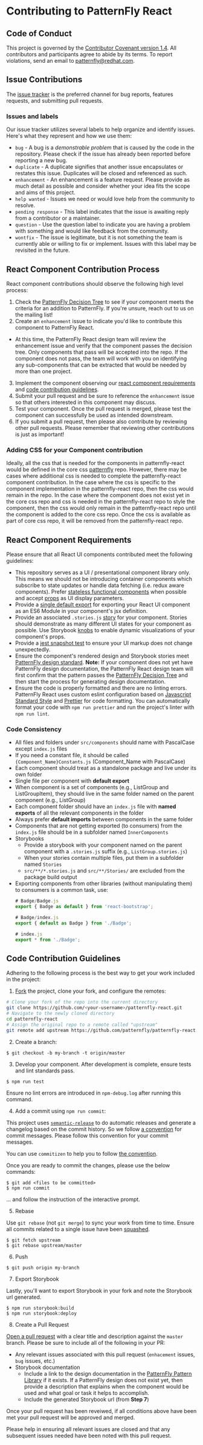 # Contributing to PatternFly React

## Code of Conduct

This project is governed by the [Contributor Covenant version 1.4][1].  All contributors and participants
agree to abide by its terms. To report violations, send an email to [patternfly@redhat.com][2].

## Issue Contributions

The [issue tracker](https://github.com/patternfly/patternfly-react/issues) is the preferred channel for bug reports, features requests, and submitting pull requests.

### Issues and labels

Our issue tracker utilizes several labels to help organize and identify issues. Here's what they represent and how we use them:

- `bug` - A bug is a _demonstrable problem_ that is caused by the code in the repository. Please check if the issue has already been reported before reporting a new bug.
- `duplicate` - A duplicate signifies that another issue encapsulates or restates this issue. Duplicates will be closed and referenced as such.
- `enhancement` - An enhancement is a feature request. Please provide as much detail as possible and consider whether your idea fits the scope and aims of this project.
- `help wanted` - Issues we need or would love help from the community to resolve.
- `pending response` - This label indicates that the issue is awaiting reply from a contributor or a maintainer.
- `question` - Use the question label to indicate you are having a problem with something and would like feedback from the community.
- `wontfix` - The issue is legitimate, but it is not something the team is currently able or willing to fix or implement. Issues with this label may be revisited in the future.

## React Component Contribution Process

React component contributions should observe the following high level process:

1. Check the [PatternFly Decision Tree](https://github.com/patternfly/patternfly-design/blob/master/resources/decision-tree/PatternflyDecisionTree.pdf) to see if your component meets the criteria for an addition to PatternFly. If you're unsure, reach out to us on the mailing list!
2. Create an `enhancement` issue to indicate you'd like to contribute this component to PatternFly React.
  - At this time, the PatternFly React design team will review the enhancement issue and verify that the component passes the decision tree. Only components that pass will be accepted into the repo. If the component does not pass, the team will work with you on identifying any sub-components that can be extracted that would be needed by more than one project.
3. Implement the component observing our [react component requirements](#react-component-requirements)
and [code contribution guidelines](#code-contribution-guidelines).
4. Submit your pull request and be sure to reference the `enhancement` issue so that others interested in this component may discuss.
5. Test your component. Once the pull request is merged, please test the component can successfully be used as intended downstream.
6. If you submit a pull request, then please also contribute by reviewing other pull requests. Please remember that reviewing other contributions is just as important!

### Adding CSS for your Component contribution

Ideally, all the css that is needed for the components in patternfly-react would be defined in the core css [patternfly](https://github.com/patternfly/patternfly) repo. However, there may be cases where additional css is needed to complete the patternfly-react component contribution. In the case where the css is specific to the component implementation in the patternfly-react repo, then the css would remain in the repo. In the case where the component does not exist yet in the core css  repo and css is needed in the patternfly-react repo to style the component, then the css would only remain in the patternfly-react repo until the component is added to the core css repo. Once the css is available as part of core css repo, it will be removed from the patternfly-react repo.

## React Component Requirements

Please ensure that all React UI components contributed meet the following guidelines:

* This repository serves as a UI / presentational component library only. This means we should not be introducing container components which subscribe to state updates or handle data fetching (i.e. redux aware components). Prefer [stateless functional components](http://buildwithreact.com/article/stateless-functional-components)
when possible and accept [props](https://facebook.github.io/react/docs/components-and-props.html) as UI display parameters.
* Provide a [single default export](http://exploringjs.com/es6/ch_modules.html#_single-default-export) for exporting your React UI component as an ES6 Module in your component's jsx definition.
* Provide an associated `.stories.js` [story](https://getstorybook.io/docs/react-storybook/basics/writing-stories) for your component. Stories should demonstrate as many different UI states for your component as possible. Use Storybook [knobs](https://github.com/storybooks/storybook-addon-knobs) to enable dynamic visualizations of your component's props.
* Provide a [jest snapshot test](https://facebook.github.io/jest/docs/snapshot-testing.html) to ensure your UI markup does not change unexpectedly.
* Ensure the component's rendered design and Storybook stories meet [PatternFly design standard](https://github.com/patternfly/patternfly-design).
**Note:** If your component does not yet have PatternFly design documentation, the PatternFly React design team will first confirm that the pattern passes the [PatternFly Decision Tree](https://github.com/patternfly/patternfly-design/blob/master/resources/decision-tree/PatternflyDecisionTree.pdf) and then start the process for generating design documentation.
* Ensure the code is properly formatted and there are no linting errors. PatternFly React uses custom eslint configuration based on [Javascript Standard Style](https://standardjs.com/) and [Prettier](https://github.com/prettier/prettier) for code formatting. You can automatically format your code with `npm run prettier` and run the project's linter with `npm run lint`.

### Code Consistency

* All files and folders under `src/components` should name with PascalCase except `index.js` files
* If you need a constant file, it should be called `{Component_Name}Constants.js` (Component_Name with PascalCase)
* Each component should treat as a standalone package and live under its own folder
* Single file per component with **default export**
* When component is a set of components (e.g., ListGroup and ListGroupItem),
  they should live in the same folder named on the parent component (e.g., ListGroup)
* Each component folder should have an `index.js` file with **named exports** of all the relevant components in the folder
* Always prefer **default imports** between components in the same folder
* Components that are not getting exported (to consumers) from
  the `index.js` file should be in a subfolder named `InnerComponents`
* Storybooks
  * Provide a storybook with your component named on the parent component with a `.stories.js` suffix (e.g., `ListGroup.stories.js`)
  * When your stories contain multiple files, put them in a subfolder named `Stories`
  * `src/**/*.stories.js` and `src/**/Stories/` are excluded from the package build output
* Exporting components from other libraries (without manipulating them)
  to consumers is a common task, use:
  ```js
  # Badge/Badge.js
  export { Badge as default } from 'react-bootstrap';

  # Badge/index.js
  export { default as Badge } from './Badge';

  # index.js
  export * from './Badge';
  ```

## Code Contribution Guidelines

Adhering to the following process is the best way to get your work included in the project:

1. [Fork](https://help.github.com/fork-a-repo/) the project, clone your fork, and configure the remotes:

  ```bash
  # Clone your fork of the repo into the current directory
  git clone https://github.com/<your-username>/patternfly-react.git
  # Navigate to the newly cloned directory
  cd patternfly-react
  # Assign the original repo to a remote called "upstream"
  git remote add upstream https://github.com/patternfly/patternfly-react.git
  ```
2. Create a branch:

  ```text
  $ git checkout -b my-branch -t origin/master
  ```

3. Develop your component. After development is complete, ensure tests and lint standards pass.

  ```text
  $ npm run test
  ```
Ensure no lint errors are introduced in `npm-debug.log` after running this command.

4. Add a commit using `npm run commit`:

This project uses [`semantic-release`](https://npmjs.com/package/semantic-release) to do automatic releases and generate a changelog based on the commit history. So we follow [a convention][3] for commit messages. Please follow this convention for your commit messages.

You can use `commitizen` to help you to follow [the convention][3].

Once you are ready to commit the changes, please use the below commands:

  ```text
  $ git add <files to be committed>
  $ npm run commit
  ```
... and follow the instruction of the interactive prompt.

5. Rebase

Use `git rebase` (not `git merge`) to sync your work from time to time. Ensure all commits related to a single issue have been [squashed](https://github.com/ginatrapani/todo.txt-android/wiki/Squash-All-Commits-Related-to-a-Single-Issue-into-a-Single-Commit).

  ```text
  $ git fetch upstream
  $ git rebase upstream/master
  ```

6. Push

  ```text
  $ git push origin my-branch
  ```

7. Export Storybook

Lastly, you'll want to export Storybook in your fork and note the Storybook url generated.

  ```text
  $ npm run storybook:build
  $ npm run storybook:deploy
  ```

8. Create a Pull Request

[Open a pull request](https://help.github.com/articles/using-pull-requests/) with a clear title and description against the `master` branch. Please be sure to include all of the following in your PR:

  * Any relevant issues associated with this pull request (`enhacement` issues, `bug` issues, etc.)
  * Storybook documentation
     * Include a link to the design documentation in the [PatternFly Pattern Library](http://www.patternfly.org/pattern-library/) if it exists. If a PatternFly design does not exist yet, then provide a description that explains when the component would be used and what goal or task it helps to accomplish.
     * Include the generated Storybook url (from **Step 7**)

Once your pull request has been reveiwed, if all conditions above have been met your pull request will be approved and merged.

Please help in ensuring all relevant issues are closed and that any subsequent issues needed have been noted with this pull request.

 [1]: http://contributor-covenant.org/version/1/4/code_of_conduct.md
 [2]: mailto:patternfly@redhat.com
 [3]: https://github.com/conventional-changelog/conventional-changelog-angular/blob/ed32559941719a130bb0327f886d6a32a8cbc2ba/convention.md

